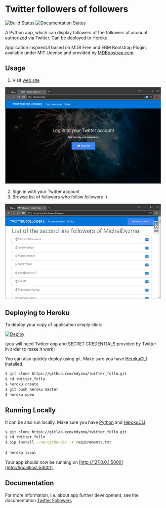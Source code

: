 # Twitter followers of followers

[![Build Status](https://travis-ci.org/mdyzma/twitter_follo.svg?branch=master)](https://travis-ci.org/mdyzma/twitter_follo)
[![Documentation Status](https://readthedocs.org/projects/twitter-follo/badge/?version=latest)](http://twitter-follo.readthedocs.io/en/latest/?badge=latest)


A Python app, which can display followers of the followers of account authorized via Twitter. Can be deployed to Heroku.

Application inspiredUI based on MDB Free and EBM Bootstrap Plugin, available under MIT License and provided by [MDBoostrap.com](https://mdbootstrap.com).

## Usage

1. Visit [web site](https://fast-forest-95874.herokuapp.com)

![start][start]

2. Sign in with your Twitter account
3. Browse list of followers who follow followers :)

![followers][followers]


## Deploying to Heroku

To deploy your copy of application simply click:

[![Deploy](https://www.herokucdn.com/deploy/button.png)](https://heroku.com/deploy)

(you will need Twitter app and SECRET CREDENTIALS provided by Twitter in order to make it work)

You can also quickly deploy using git. Make sure you have [HerokuCLI][HerokuCLI] installed.

```sh
$ git clone https://github.com/mdyzma/twitter_follo.git
$ cd twitter_follo
$ heroku create
$ git push heroku master
$ heroku open
```


## Running Locally

It can be also run locally. Make sure you have [Python][Python] and [HerokuCLI][HerokuCLI].

```sh
$ git clone https://gitlab.com/mdyzma/twitter_follo.git
$ cd twitter_follo
$ pip install --no-cache-dir -r requirements.txt

$ heroku local
```

Your app should now be running on [http://127.0.0.1:5000](http://localhost:5000/).






## Documentation

For more information, i.e. about app further development, see the documentation [Twitter Followers](http://twitter-follo.readthedocs.io/en/latest/?badge=latest)

<!-- Links -->
[Python]:    http://install.python-guide.org
[HerokuCLI]: https://toolbelt.heroku.com

<!-- Images -->

[start]:     static/img/screen-start.png
[followers]: static/img/screen-followers.png
